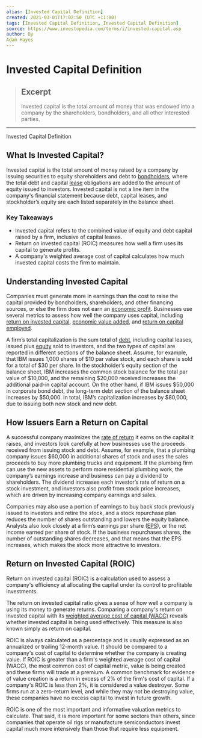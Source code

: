 ```yaml
---
alias: [Invested Capital Definition]
created: 2021-03-01T17:02:50 (UTC +11:00)
tags: [Invested Capital Definition, Invested Capital Definition]
source: https://www.investopedia.com/terms/i/invested-capital.asp
author: By
Adam Hayes
---
```


# Invested Capital Definition

> ## Excerpt
> Invested capital is the total amount of money that was endowed into a company by the shareholders, bondholders, and all other interested parties.

---

Invested Capital Definition
## What Is Invested Capital?

Invested capital is the total amount of money raised by a company by issuing securities to equity shareholders and debt to [bondholders](https://www.investopedia.com/terms/b/bondholder.asp), where the total debt and capital [lease](https://www.investopedia.com/terms/l/lease.asp) obligations are added to the amount of equity issued to investors. Invested capital is not a line item in the company's financial statement because debt, capital leases, and stockholder’s equity are each listed separately in the balance sheet.

### Key Takeaways

-   Invested capital refers to the combined value of equity and debt capital raised by a firm, inclusive of capital leases.
-   Return on invested capital (ROIC) measures how well a firm uses its capital to generate profits.
-   A company's weighted average cost of capital calculates how much invested capital costs the firm to maintain.

## Understanding Invested Capital

Companies must generate more in earnings than the cost to raise the capital provided by bondholders, shareholders, and other financing sources, or else the firm does not earn an [economic profit](https://www.investopedia.com/terms/e/economicprofit.asp). Businesses use several metrics to assess how well the company uses capital, including [return on invested capital](https://www.investopedia.com/terms/r/returnoninvestmentcapital.asp), [economic value added](https://www.investopedia.com/terms/e/eva.asp), and [return on capital employed](https://www.investopedia.com/terms/r/roce.asp).

A firm’s total capitalization is the sum total of [debt](https://www.investopedia.com/terms/d/debt.asp), including capital leases, issued plus [equity](https://www.investopedia.com/terms/e/equity.asp) sold to investors, and the two types of capital are reported in different sections of the balance sheet. Assume, for example, that IBM issues 1,000 shares of $10 par value stock, and each share is sold for a total of $30 per share. In the stockholder’s equity section of the balance sheet, IBM increases the common stock balance for the total par value of $10,000, and the remaining $20,000 received increases the additional paid-in capital account. On the other hand, if IBM issues $50,000 in corporate bond debt, the long-term debt section of the balance sheet increases by $50,000. In total, IBM’s capitalization increases by $80,000, due to issuing both new stock and new debt.

## How Issuers Earn a Return on Capital

A successful company maximizes the [rate of return](https://www.investopedia.com/terms/r/rateofreturn.asp) it earns on the capital it raises, and investors look carefully at how businesses use the proceeds received from issuing stock and debt. Assume, for example, that a plumbing company issues $60,000 in additional shares of stock and uses the sales proceeds to buy more plumbing trucks and equipment. If the plumbing firm can use the new assets to perform more residential plumbing work, the company’s earnings increase and business can pay a dividend to shareholders. The dividend increases each investor’s rate of return on a stock investment, and investors also profit from stock price increases, which are driven by increasing company earnings and sales.

Companies may also use a portion of earnings to buy back stock previously issued to investors and retire the stock, and a stock repurchase plan reduces the number of shares outstanding and lowers the equity balance. Analysts also look closely at a firm’s earnings per share ([EPS](https://www.investopedia.com/terms/e/eps.asp)), or the net income earned per share of stock. If the business repurchases shares, the number of outstanding shares decreases, and that means that the EPS increases, which makes the stock more attractive to investors.

## Return on Invested Capital (ROIC)

Return on invested capital (ROIC) is a calculation used to assess a company's efficiency at allocating the capital under its control to profitable investments.

The return on invested capital ratio gives a sense of how well a company is using its money to generate returns. Comparing a company's return on invested capital with its [weighted average cost of capital (WACC)](https://www.investopedia.com/terms/w/wacc.asp) reveals whether invested capital is being used effectively. This measure is also known simply as return on capital.

ROIC is always calculated as a percentage and is usually expressed as an annualized or trailing 12-month value. It should be compared to a company's cost of capital to determine whether the company is creating value. If ROIC is greater than a firm's weighted average cost of capital (WACC), the most common cost of capital metric, value is being created and these firms will trade at a premium. A common benchmark for evidence of value creation is a return in excess of 2% of the firm's cost of capital. If a company's ROIC is less than 2%, it is considered a value destroyer. Some firms run at a zero-return level, and while they may not be destroying value, these companies have no excess capital to invest in future growth.

ROIC is one of the most important and informative valuation metrics to calculate. That said, it is more important for some sectors than others, since companies that operate oil rigs or manufacture semiconductors invest capital much more intensively than those that require less equipment.
